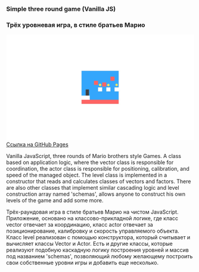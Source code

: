 ### Simple three round game (Vanilla JS)

### Трёх уровневая игра, в стиле братьев Марио

![screenshot of sample](readme-preview-image.jpg)
[Ссылка на GitHub Pages](https://likesatie.github.io/js-simple-three-round-game/)

Vanilla JavaScript, three rounds of Mario brothers style Games. A class based on application logic, where the vector class is responsible for coordination, the actor class is responsible for positioning, calibration, and speed of the managed object. The level class is implemented in a constructor that reads and calculates classes of vectors and factors. There are also other classes that implement similar cascading logic and level construction array named 'schemas', allows anyone to construct his own levels of the game and add some more.

Трёх-раундовая игра в стиле братьев Марио на чистом JavaScript. Приложение, основано на классово-прикладной логике, где класс vector отвечает за координацию, класс actor отвечает за позиционирование, калибровку и скорость управляемого объекта. Класс level реализован с помощью конструктора, который считывает и вычисляет классы Vector и Actor. Есть и другие классы, которые реализуют подобную каскадную логику построения уровней и массив под названием 'schemas', позволяющий любому желающему построить свои собственные уровни игры и добавить еще несколько.
